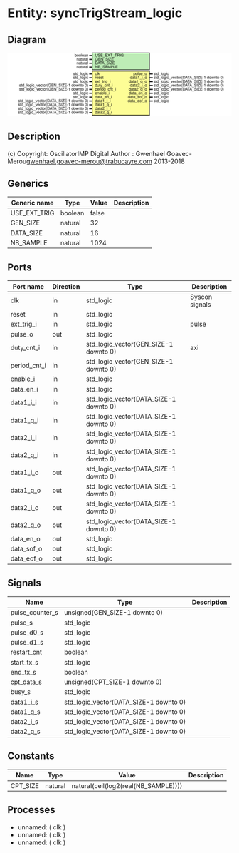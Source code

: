 # Entity: syncTrigStream_logic

## Diagram

![Diagram](syncTrigStream_logic.svg "Diagram")
## Description

(c) Copyright: OscillatorIMP Digital
Author : Gwenhael Goavec-Merou<gwenhael.goavec-merou@trabucayre.com>
2013-2018
## Generics

| Generic name | Type    | Value | Description |
| ------------ | ------- | ----- | ----------- |
| USE_EXT_TRIG | boolean | false |             |
| GEN_SIZE     | natural | 32    |             |
| DATA_SIZE    | natural | 16    |             |
| NB_SAMPLE    | natural | 1024  |             |
## Ports

| Port name    | Direction | Type                                   | Description    |
| ------------ | --------- | -------------------------------------- | -------------- |
| clk          | in        | std_logic                              | Syscon signals |
| reset        | in        | std_logic                              |                |
| ext_trig_i   | in        | std_logic                              | pulse          |
| pulse_o      | out       | std_logic                              |                |
| duty_cnt_i   | in        | std_logic_vector(GEN_SIZE-1 downto 0)  | axi            |
| period_cnt_i | in        | std_logic_vector(GEN_SIZE-1 downto 0)  |                |
| enable_i     | in        | std_logic                              |                |
| data_en_i    | in        | std_logic                              |                |
| data1_i_i    | in        | std_logic_vector(DATA_SIZE-1 downto 0) |                |
| data1_q_i    | in        | std_logic_vector(DATA_SIZE-1 downto 0) |                |
| data2_i_i    | in        | std_logic_vector(DATA_SIZE-1 downto 0) |                |
| data2_q_i    | in        | std_logic_vector(DATA_SIZE-1 downto 0) |                |
| data1_i_o    | out       | std_logic_vector(DATA_SIZE-1 downto 0) |                |
| data1_q_o    | out       | std_logic_vector(DATA_SIZE-1 downto 0) |                |
| data2_i_o    | out       | std_logic_vector(DATA_SIZE-1 downto 0) |                |
| data2_q_o    | out       | std_logic_vector(DATA_SIZE-1 downto 0) |                |
| data_en_o    | out       | std_logic                              |                |
| data_sof_o   | out       | std_logic                              |                |
| data_eof_o   | out       | std_logic                              |                |
## Signals

| Name            | Type                                   | Description |
| --------------- | -------------------------------------- | ----------- |
| pulse_counter_s | unsigned(GEN_SIZE-1 downto 0)          |             |
| pulse_s         | std_logic                              |             |
| pulse_d0_s      | std_logic                              |             |
| pulse_d1_s      | std_logic                              |             |
| restart_cnt     | boolean                                |             |
| start_tx_s      | std_logic                              |             |
| end_tx_s        | boolean                                |             |
| cpt_data_s      | unsigned(CPT_SIZE-1 downto 0)          |             |
| busy_s          | std_logic                              |             |
| data1_i_s       | std_logic_vector(DATA_SIZE-1 downto 0) |             |
|  data1_q_s      | std_logic_vector(DATA_SIZE-1 downto 0) |             |
| data2_i_s       | std_logic_vector(DATA_SIZE-1 downto 0) |             |
|  data2_q_s      | std_logic_vector(DATA_SIZE-1 downto 0) |             |
## Constants

| Name     | Type    | Value                                 | Description |
| -------- | ------- | ------------------------------------- | ----------- |
| CPT_SIZE | natural |  natural(ceil(log2(real(NB_SAMPLE)))) |             |
## Processes
- unnamed: ( clk )
- unnamed: ( clk )
- unnamed: ( clk )
